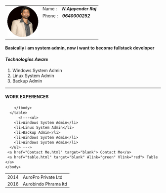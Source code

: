 <html lang="en">
  <head>
   <meta charset="UTF-8">
  </head>
    <body>
      <table> 
        <tbody>
          <tr>
            <tr><td rowspan="10"> <img src="ajay.gif" alt="Ajay Profile Pic" width="100" height="100"> </td> </tr>
            <tr Valign="Top"><td height="10"> Name : </td> <td><em><b> N.Ajayender Raj </b></em> </td> </tr>
            <tr Valign="Top"><td> Phone :</td> <td> <em><b>9640000252 </b></em> </td> </tr>
          </tr>
        </tbody> 
      </table>
              <h4>Basically i am system admin, now i want to become fullstack developer </h4>          
              <h4><em>Technologies Aware</em></h4>
              <ol>
                <li>Windows System Admin</li>  
                <li>Linux System Admin</li>
                <li>Backup Admin</li>
                <!---<li>Windows System Admin</li>
                <li>Windows System Admin</li> --->
              </ol>
<hr>
    <h4>WORK EXPERENCES</h4>
      <table>
        <tbody>
          <tr> <td> 2014 </td> <td> AuroPro Private Ltd </td></tr>
          <tr> <td> 2016 </td> <td> Aurobindo Phrama ltd </td></tr>
          
        </tbody>
      </table>
          <!---<ul>
        <li>Windows System Admin</li>  
        <li>Linux System Admin</li>
        <li>Backup Admin</li>
        <li>Windows System Admin</li>
        <li>Windows System Admin</li> 
      </ul> --->
     <a href="Contact Me.html" target="blank"> Contact Me</a> 
     <a href="table.html" target="blank" Alink="green" Vlink="red"> Table </a>
    </body>
 </html>
